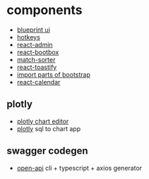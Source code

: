 # components

- [blueprint ui](https://blueprintjs.com)
- [hotkeys](https://github.com/greena13/react-hotkeys)
- [react-admin](https://github.com/marmelab/react-admin)
- [react-bootbox](https://github.com/davidtran/react-bootboxjs)
- [match-sorter](https://github.com/kentcdodds/match-sorter)
- [react-toastify](https://github.com/fkhadra/react-toastify)
- [import parts of bootstrap](https://stackoverflow.com/questions/48707701/in-react-how-to-import-only-needed-bootstrap-styles-bootstrap-css-modules)
- [react-calendar](http://projects.wojtekmaj.pl/react-calendar/)

## plotly

- [plotly chart editor](https://github.com/plotly/react-chart-editor)
- [plotly](https://plot.ly/free-sql-client-download/) sql to chart app

## swagger codegen

- [open-api](https://openapi-generator.tech/docs/installation) cli + typescript + axios generator

